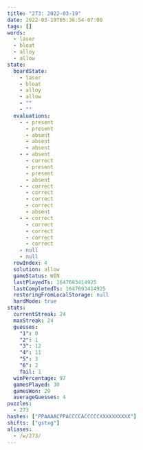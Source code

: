 ```yaml
---
title: "273: 2022-03-19"
date: 2022-03-19T05:36:54-07:00
tags: []
words:
  - laser
  - bloat
  - alloy
  - allow
state:
  boardState:
    - laser
    - bloat
    - alloy
    - allow
    - ""
    - ""
  evaluations:
    - - present
      - present
      - absent
      - absent
      - absent
    - - absent
      - correct
      - present
      - present
      - absent
    - - correct
      - correct
      - correct
      - correct
      - absent
    - - correct
      - correct
      - correct
      - correct
      - correct
    - null
    - null
  rowIndex: 4
  solution: allow
  gameStatus: WIN
  lastPlayedTs: 1647693414925
  lastCompletedTs: 1647693414925
  restoringFromLocalStorage: null
  hardMode: true
stats:
  currentStreak: 24
  maxStreak: 24
  guesses:
    "1": 0
    "2": 1
    "3": 12
    "4": 11
    "5": 3
    "6": 2
    fail: 1
  winPercentage: 97
  gamesPlayed: 30
  gamesWon: 29
  averageGuesses: 4
puzzles:
  - 273
hashes: ["PPAAAACPPACCCCACCCCCXXXXXXXXXX"]
shifts: ["gstxg"]
aliases:
  - /w/273/
---
```

<!-- more -->
